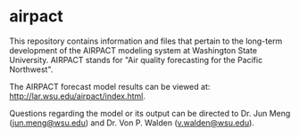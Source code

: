 # airpact

This repository contains information and files that pertain to the long-term development of the AIRPACT modeling system at Washington State University. AIRPACT stands for "Air quality forecasting for the Pacific Northwest".

The AIRPACT forecast model results can be viewed at: http://lar.wsu.edu/airpact/index.html. 

Questions regarding the model or its output can be directed to Dr. Jun Meng (jun.meng@wsu.edu) and Dr. Von P. Walden (v.walden@wsu.edu).
